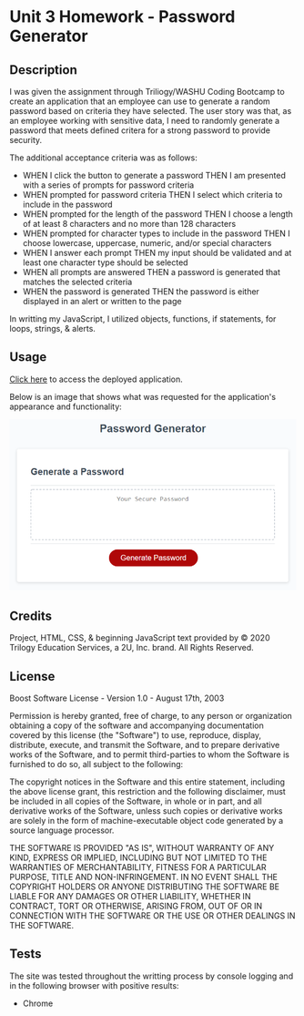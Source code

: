 # Unit 3 Homework - Password Generator

## Description

I was given the assignment through Triliogy/WASHU Coding Bootcamp to create an application that an employee can use to generate a random password based on criteria they have selected.  The user story was that, as an employee working with sensitive data, I need to randomly generate a password that meets defined critera for a strong password to provide security.

The additional acceptance criteria was as follows:

- WHEN I click the button to generate a password THEN I am presented with a series of prompts for password criteria
- WHEN prompted for password criteria THEN I select which criteria to include in the password
- WHEN prompted for the length of the password THEN I choose a length of at least 8 characters and no more than 128 characters
- WHEN prompted for character types to include in the password THEN I choose lowercase, uppercase, numeric, and/or special characters
- WHEN I answer each prompt THEN my input should be validated and at least one character type should be selected
- WHEN all prompts are answered THEN a password is generated that matches the selected criteria
- WHEN the password is generated THEN the password is either displayed in an alert or written to the page

In writting my JavaScript, I utilized objects, functions, if statements, for loops, strings, & alerts.

## Usage

[Click here](https://jferguson1903.github.io/Unit3_HW/) to access the deployed application.

Below is an image that shows what was requested for the application's appearance and functionality: 

![password generator demo](./Assets/03-javascript-homework-demo.png)

## Credits

Project, HTML, CSS, & beginning JavaScript text provided by © 2020 Trilogy Education Services, a 2U, Inc. brand. All Rights Reserved.

## License

Boost Software License - Version 1.0 - August 17th, 2003

Permission is hereby granted, free of charge, to any person or organization
obtaining a copy of the software and accompanying documentation covered by
this license (the "Software") to use, reproduce, display, distribute,
execute, and transmit the Software, and to prepare derivative works of the
Software, and to permit third-parties to whom the Software is furnished to
do so, all subject to the following:

The copyright notices in the Software and this entire statement, including
the above license grant, this restriction and the following disclaimer,
must be included in all copies of the Software, in whole or in part, and
all derivative works of the Software, unless such copies or derivative
works are solely in the form of machine-executable object code generated by
a source language processor.

THE SOFTWARE IS PROVIDED "AS IS", WITHOUT WARRANTY OF ANY KIND, EXPRESS OR
IMPLIED, INCLUDING BUT NOT LIMITED TO THE WARRANTIES OF MERCHANTABILITY,
FITNESS FOR A PARTICULAR PURPOSE, TITLE AND NON-INFRINGEMENT. IN NO EVENT
SHALL THE COPYRIGHT HOLDERS OR ANYONE DISTRIBUTING THE SOFTWARE BE LIABLE
FOR ANY DAMAGES OR OTHER LIABILITY, WHETHER IN CONTRACT, TORT OR OTHERWISE,
ARISING FROM, OUT OF OR IN CONNECTION WITH THE SOFTWARE OR THE USE OR OTHER
DEALINGS IN THE SOFTWARE.

## Tests

The site was tested throughout the writting process by console logging and in the following browser with positive results:

* Chrome
